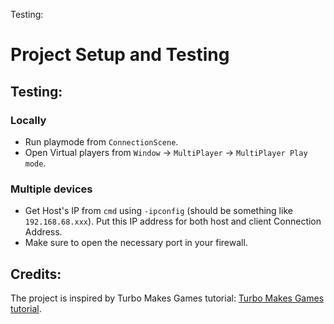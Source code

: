 Testing:
# Project Setup and Testing

## Testing:

### Locally

- Run playmode from `ConnectionScene`.
- Open Virtual players from `Window` -> `MultiPlayer` -> `MultiPlayer Play mode`.

### Multiple devices

- Get Host's IP from `cmd` using `-ipconfig` (should be something like `192.168.68.xxx`). Put this IP address for both host and client Connection Address.
- Make sure to open the necessary port in your firewall.

## Credits:

The project is inspired by Turbo Makes Games tutorial: [Turbo Makes Games tutorial](https://www.youtube.com/watch?v=8efRGtRCGJ0).
